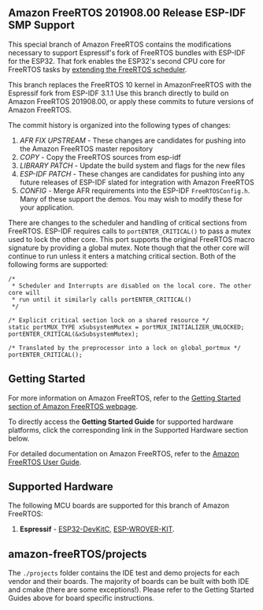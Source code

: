 ## Amazon FreeRTOS 201908.00 Release ESP-IDF SMP Support

This special branch of Amazon FreeRTOS contains the modifications necessary to support Espressif's
fork of FreeRTOS bundles with ESP-IDF for the ESP32. That fork enables the ESP32's second CPU core
for FreeRTOS tasks by [extending the FreeRTOS
scheduler](https://docs.espressif.com/projects/esp-idf/en/latest/api-guides/freertos-smp.html). 

This branch replaces the FreeRTOS 10 kernel in AmazonFreeRTOS with the Espressif fork from ESP-IDF
3.1.1 Use this branch directly to build on Amazon FreeRTOS 201908.00, or apply these commits to
future versions of Amazon FreeRTOS.

The commit history is organized into the following types of changes: 

1. *AFR FIX UPSTREAM* - These changes are candidates for pushing into the Amazon FreeRTOS master
   repository
2. *COPY* - Copy the FreeRTOS sources from esp-idf
3. *LIBRARY PATCH* - Update the build system and flags for the new files
4. *ESP-IDF PATCH* - These changes are candidates for pushing into any future releases of ESP-IDF
   slated for integration with Amazon FreeRTOS
5. *CONFIG* - Merge AFR requirements into the ESP-IDF `FreeRTOSConfig.h`. Many of these support the
   demos. You may wish to modify these for your application.

There are changes to the scheduler and handling of critical sections from FreeRTOS. ESP-IDF requires
calls to `portENTER_CRITICAL()` to pass a mutex used to lock the other core. This port supports the
original FreeRTOS macro signature by providing a global mutex. Note though that the other core will
continue to run unless it enters a matching critical section.  Both of the
following forms are supported:

```
/* 
 * Scheduler and Interrupts are disabled on the local core. The other core will
 * run until it similarly calls portENTER_CRITICAL() 
 */
 
/* Explicit critical section lock on a shared resource */
static portMUX_TYPE xSubsystemMutex = portMUX_INITIALIZER_UNLOCKED;
portENTER_CRITICAL(&xSubsystemMutex);
 
/* Translated by the preprocessor into a lock on global_portmux */
portENTER_CRITICAL();

```

## Getting Started

For more information on Amazon FreeRTOS, refer to the [Getting Started section of Amazon FreeRTOS webpage](https://aws.amazon.com/freertos).

To directly access the **Getting Started Guide** for supported hardware platforms, click the corresponding link in the Supported Hardware section below.

For detailed documentation on Amazon FreeRTOS, refer to the [Amazon FreeRTOS User Guide](https://aws.amazon.com/documentation/freertos).

## Supported Hardware

The following MCU boards are supported for this branch of Amazon FreeRTOS:
1. **Espressif** - [ESP32-DevKitC](https://www.espressif.com/en/products/hardware/esp32-devkitc/overview), [ESP-WROVER-KIT](https://www.espressif.com/en/products/hardware/esp-wrover-kit/overview).

## amazon-freeRTOS/projects
The ```./projects``` folder contains the IDE test and demo projects for each vendor and their boards. The majority of boards can be built with both IDE and cmake (there are some exceptions!). Please refer to the Getting Started Guides above for board specific instructions.
